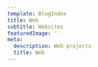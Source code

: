 ```yaml
---
template: BlogIndex
title: Web
subtitle: Websites
featuredImage: ''
meta:
  description: Web projects
  title: Web
---
```



